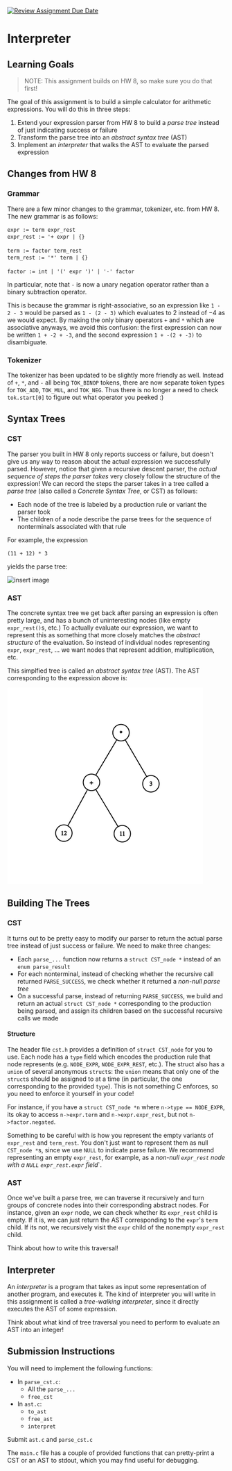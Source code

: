[![Review Assignment Due Date](https://classroom.github.com/assets/deadline-readme-button-22041afd0340ce965d47ae6ef1cefeee28c7c493a6346c4f15d667ab976d596c.svg)](https://classroom.github.com/a/iXGODVt7)
# Interpreter

## Learning Goals

> NOTE: This assignment builds on HW 8, so make sure you do that first!

The goal of this assignment is to build a simple calculator for arithmetic expressions.
You will do this in three steps:

1. Extend your expression parser from HW 8 to build a _parse tree_ instead of just indicating success or failure
2. Transform the parse tree into an _abstract syntax tree_ (AST)
3. Implement an _interpreter_ that walks the AST to evaluate the parsed expression

## Changes from HW 8

### Grammar

There are a few minor changes to the grammar, tokenizer, etc. from HW 8.
The new grammar is as follows:

```
expr := term expr_rest
expr_rest := '+ expr | {}

term := factor term_rest
term_rest := '*' term | {}

factor := int | '(' expr ')' | '-' factor
```

In particular, note that `-` is now a unary negation operator rather than a binary subtraction operator.

This is because the grammar is right-associative, so an expression like `1 - 2 - 3` would be parsed as `1 - (2 - 3)` which evaluates to $2$ instead of $-4$ as we would expect.
By making the only binary operators `+` and `*` which are associative anyways, we avoid this confusion: the first expression can now be written `1 + -2 + -3`, and the second expression `1 + -(2 + -3)` to disambiguate.

### Tokenizer

The tokenizer has been updated to be slightly more friendly as well.
Instead of `+`, `*`, and `-` all being `TOK_BINOP` tokens, there are now separate token types for `TOK_ADD`, `TOK_MUL`, and `TOK_NEG`.
Thus there is no longer a need to check `tok.start[0]` to figure out what operator you peeked :)

## Syntax Trees

### CST

The parser you built in HW 8 only reports success or failure, but doesn't give us any way to reason about the actual expression we successfully parsed.
However, notice that given a recursive descent parser, the _actual sequence of steps the parser takes_ very closely follow the structure of the expression!
We can record the steps the parser takes in a tree called a _parse tree_ (also called a _Concrete Syntax Tree_, or CST) as follows:

- Each node of the tree is labeled by a production rule or variant the parser took
- The children of a node describe the parse trees for the sequence of nonterminals associated with that rule

For example, the expression

```
(11 + 12) * 3
```

yields the parse tree:

![insert image](parse_tree.png)

### AST

The concrete syntax tree we get back after parsing an expression is often pretty large, and has a bunch of uninteresting nodes (like empty `expr_rest()`s, etc.)
To actually evaluate our expression, we want to represent this as something that more closely matches the _abstract structure_ of the evaluation.
So instead of individual nodes representing `expr`, `expr_rest`, ... we want nodes that represent addition, multiplication, etc.

This simplfied tree is called an _abstract syntax tree_ (AST).
The AST corresponding to the expression above is:

![insert image](expr_ast.png)

## Building The Trees

### CST

It turns out to be pretty easy to modify our parser to return the actual parse tree instead of just success or failure.
We need to make three changes:

- Each `parse_...` function now returns a `struct CST_node *` instead of an `enum parse_result`
- For each nonterminal, instead of checking whether the recursive call returned `PARSE_SUCCESS`, we check whether it returned a _non-null parse tree_
- On a successful parse, instead of returning `PARSE_SUCCESS`, we build and return an actual `struct CST_node *` corresponding to the production being parsed, and assign its children based on the successful recursive calls we made

#### Structure

The header file `cst.h` provides a definition of `struct CST_node` for you to use.
Each node has a `type` field which encodes the production rule that node represents (e.g. `NODE_EXPR`, `NODE_EXPR_REST`, etc.).
The struct also has a `union` of several anonymous `struct`s: the `union` means that only one of the `struct`s should be assigned to at a time (in particular, the one corresponding to the provided `type`).
This is not something C enforces, so you need to enforce it yourself in your code!

For instance, if you have a `struct CST_node *n` where `n->type == NODE_EXPR`, its okay to access `n->expr.term` and `n->expr.expr_rest`, but not `n->factor.negated`.

Something to be careful with is how you represent the empty variants of `expr_rest` and `term_rest`.
You don't just want to represent them as null `CST_node *`s, since we use `NULL` to indicate parse failure.
We recommend representing an empty `expr_rest`, for example, as a _non-null `expr_rest` node with a `NULL` `expr_rest.expr` field_`.

### AST

Once we've built a parse tree, we can traverse it recursively and turn groups of concrete nodes into their corresponding abstract nodes.
For instance, given an `expr` node, we can check whether its `expr_rest` child is empty. If it is, we can just return the AST corresponding to the `expr`'s `term` child. If its not, we recursively visit the `expr` child of the nonempty `expr_rest` child.

Think about how to write this traversal!

## Interpreter

An _interpreter_ is a program that takes as input some representation of another program, and executes it.
The kind of interpreter you will write in this assignment is called a _tree-walking interpreter_, since it directly executes the AST of some expression.

Think about what kind of tree traversal you need to perform to evaluate an AST into an integer!

## Submission Instructions

You will need to implement the following functions:

- In `parse_cst.c`:
  - All the `parse_...`
  - `free_cst`
- In `ast.c`:
  - `to_ast`
  - `free_ast`
  - `interpret`

Submit `ast.c` and `parse_cst.c`

The `main.c` file has a couple of provided functions that can pretty-print a CST or an AST to stdout, which you may find useful for debugging.
